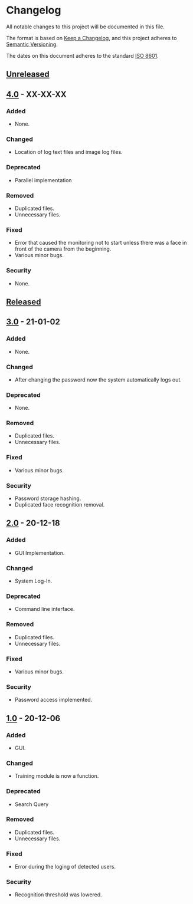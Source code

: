 # Changelog

All notable changes to this project will be documented in this file.

The format is based on [Keep a Changelog](https://keepachangelog.com/en/1.0.0/),
and this project adheres to [Semantic Versioning](https://semver.org/spec/v2.0.0.html).

The dates on this document adheres to the standard [ISO 8601](https://www.iso.org/iso-8601-date-and-time-format.htmll).

## [Unreleased](CHANGELOG.md)

## [4.0](https://github.com/lcortesg/Let-Me-In/releases/) - XX-XX-XX

### Added

- None.

### Changed

- Location of log text files and image log files.

### Deprecated

- Parallel implementation

### Removed

- Duplicated files.
- Unnecessary files.

### Fixed

- Error that caused the monitoring not to start unless there was a face in front of the camera from the beginning.
- Various minor bugs.

### Security

- None.

## [Released](https://github.com/lcortesg/Let-Me-In/releases)

## [3.0](https://github.com/lcortesg/Let-Me-In/releases/tag/3.0) - 21-01-02

### Added

- None.

### Changed

- After changing the password now the system automatically logs out.

### Deprecated

- None.

### Removed

- Duplicated files.
- Unnecessary files.

### Fixed

- Various minor bugs.

### Security

- Password storage hashing.
- Duplicated face recognition removal.

## [2.0](https://github.com/lcortesg/Let-Me-In/releases/tag/2.0) - 20-12-18

### Added

- GUI Implementation.

### Changed

- System Log-In.

### Deprecated

- Command line interface.

### Removed

- Duplicated files.
- Unnecessary files.

### Fixed

- Various minor bugs.

### Security

- Password access implemented.

## [1.0](https://github.com/lcortesg/Let-Me-In/releases/tag/1.0) - 20-12-06

### Added

- GUI.

### Changed

- Training module is now a function.

### Deprecated

- Search Query

### Removed

- Duplicated files.
- Unnecessary files.

### Fixed

- Error during the loging of detected users.

### Security

- Recognition threshold was lowered.


